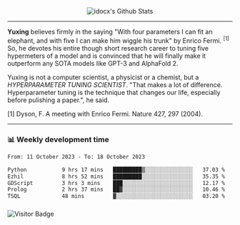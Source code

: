 <div align="center">
    <img align="center" src="https://github-readme-stats.vercel.app/api?username=idocx&show_icons=true&count_private=true&hide_border=true" alt="idocx's Github Stats"></img>
</div>

---

**Yuxing** believes firmly in the saying "With four parameters I can fit an elephant, and with five I can make him wiggle his trunk" by Enrico Fermi. <sup>[1]</sup> So, he devotes his entire though short research career to tuning five hypermeters of a model and is convinced that he will finally make it outperform any SOTA models like GPT-3 and AlphaFold 2.

Yuxing is not a computer scientist, a physicist or a chemist, but a *HYPERPARAMETER TUNING SCIENTIST*. "That makes a lot of difference. Hyperparameter tuning is the technique that changes our life, especially before pulishing a paper.", he said.

[1] Dyson, F. A meeting with Enrico Fermi. Nature 427, 297 (2004).


---

### 📊 Weekly development time
<!--START_SECTION:waka-->

```txt
From: 11 October 2023 - To: 18 October 2023

Python           9 hrs 17 mins   █████████▒░░░░░░░░░░░░░░░   37.03 %
Ezhil            8 hrs 52 mins   █████████░░░░░░░░░░░░░░░░   35.35 %
GDScript         3 hrs 3 mins    ███░░░░░░░░░░░░░░░░░░░░░░   12.17 %
Prolog           2 hrs 37 mins   ██▓░░░░░░░░░░░░░░░░░░░░░░   10.46 %
TSQL             48 mins         ▓░░░░░░░░░░░░░░░░░░░░░░░░   03.20 %
```

<!--END_SECTION:waka-->

### 

![Visitor Badge](https://visitor-badge.laobi.icu/badge?page_id=idocx.idocx)